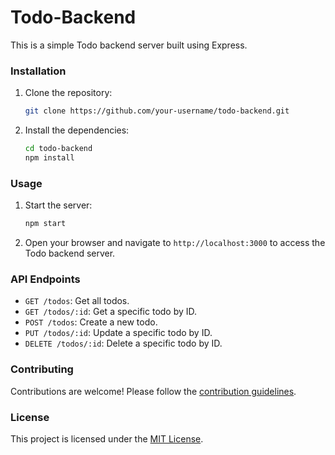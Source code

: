 # Todo-Backend

This is a simple Todo backend server built using Express.

### Installation

1. Clone the repository:

    ```bash
    git clone https://github.com/your-username/todo-backend.git
    ```

2. Install the dependencies:

    ```bash
    cd todo-backend
    npm install
    ```

### Usage

1. Start the server:

    ```bash
    npm start
    ```

2. Open your browser and navigate to `http://localhost:3000` to access the Todo backend server.

### API Endpoints

- `GET /todos`: Get all todos.
- `GET /todos/:id`: Get a specific todo by ID.
- `POST /todos`: Create a new todo.
- `PUT /todos/:id`: Update a specific todo by ID.
- `DELETE /todos/:id`: Delete a specific todo by ID.

### Contributing

Contributions are welcome! Please follow the [contribution guidelines](CONTRIBUTING.md).

### License

This project is licensed under the [MIT License](LICENSE).